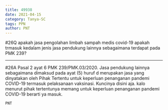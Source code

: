 ```yaml
---
title: 49938
date: 2021-04-15
category: Tanya-SC
tags: PPN
author: PNT
---
```


#26Q apakah jasa pengolahan limbah sampah medis covid-19 apakah trmasuk kedalam jenis jasa pendukung lainnya sebagaimana terdapat pada PMK 239?

---

#26A Pasal 2 ayat 6 PMK 239/PMK.03/2020. Jasa pendukung lainnya sebagaimana dimaksud pada ayat (5) huruf d merupakan jasa yang dinyatakan oleh Pihak Tertentu untuk keperluan penanganan pandemi COVID-19 termasuk pelaksanaan vaksinasi. Kuncinya disini aja. kalo menurut pihak tertentunya memang untuk keperluan penanganan pandemi COVID-19 berarti ya masuk.

`PNT`
